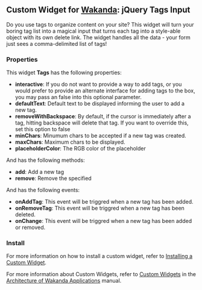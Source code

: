 ## Custom Widget for [Wakanda](http://wakanda.org/): jQuery Tags Input

Do you use tags to organize content on your site? This widget will turn your boring tag list into a magical input that turns each tag into a style-able object with its own delete link. The widget handles all the data - your form just sees a comma-delimited list of tags!

### Properties
This widget __Tags__ has the following properties: 

* __interactive__: If you do not want to provide a way to add tags, or you would prefer to provide an alternate interface for adding tags to the box, you may pass an false into this optional parameter.
* __defaultText__: Default text to be displayed informing the user to add a new tag.
* __removeWithBackspace__: By default, if the cursor is immediately after a tag, hitting backspace will delete that tag. If you want to override this, set this option to false
* __minChars__: Minumum chars to be accepted if a new tag was created.
* __maxChars__: Maximum chars to be displayed.
* __placeholderColor__: The RGB color of the placeholder

And has the following methods:
* __add__: Add a new tag
* __remove__: Remove the specified

And has the following events:
* __onAddTag__: This event will be triggred when a new tag has been added.
* __onRemoveTag__: This event will be triggred when a new tag has been deleted.
* __onChange__: This event will be triggred when a new tag has been added or removed.

### Install
For more information on how to install a custom widget, refer to [Installing a Custom Widget](http://doc.wakanda.org/WakandaStudio0/help/Title/en/page3869.html#1027761).

For more information about Custom Widgets, refer to [Custom Widgets](http://doc.wakanda.org/Wakanda0.v5/help/Title/en/page3863.html "Custom Widgets") in the [Architecture of Wakanda Applications](http://doc.wakanda.org/Wakanda0.v5/help/Title/en/page3844.html "Architecture of Wakanda Applications") manual.
